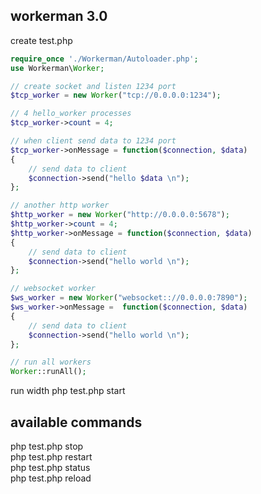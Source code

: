 ## workerman 3.0 
create test.php
```php
require_once './Workerman/Autoloader.php';
use Workerman\Worker;

// create socket and listen 1234 port
$tcp_worker = new Worker("tcp://0.0.0.0:1234");

// 4 hello_worker processes
$tcp_worker->count = 4;

// when client send data to 1234 port
$tcp_worker->onMessage = function($connection, $data)
{
    // send data to client
    $connection->send("hello $data \n");
};

// another http worker
$http_worker = new Worker("http://0.0.0.0:5678");
$http_worker->count = 4;
$http_worker->onMessage = function($connection, $data)
{
    // send data to client
    $connection->send("hello world \n");
};

// websocket worker
$ws_worker = new Worker("websocket:://0.0.0.0:7890");
$ws_worker->onMessage =  function($connection, $data)
{
    // send data to client
    $connection->send("hello world \n");
};

// run all workers
Worker::runAll();
```

run width
php test.php start

## available commands
php test.php stop  
php test.php restart  
php test.php status  
php test.php reload  

